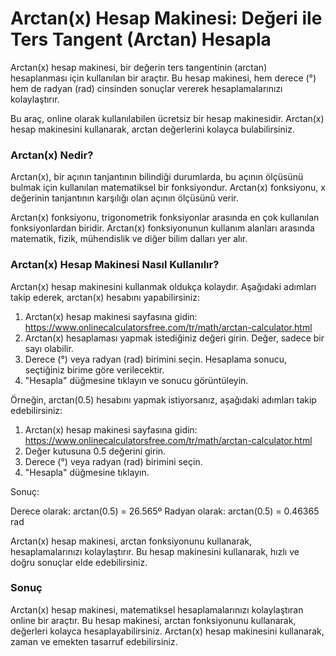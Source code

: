 Arctan(x) Hesap Makinesi: Değeri ile Ters Tangent (Arctan) Hesapla
==================================================================

Arctan(x) hesap makinesi, bir değerin ters tangentinin (arctan) hesaplanması için kullanılan bir araçtır. Bu hesap makinesi, hem derece (°) hem de radyan (rad) cinsinden sonuçlar vererek hesaplamalarınızı kolaylaştırır.

Bu araç, online olarak kullanılabilen ücretsiz bir hesap makinesidir. Arctan(x) hesap makinesini kullanarak, arctan değerlerini kolayca bulabilirsiniz.

### Arctan(x) Nedir?

Arctan(x), bir açının tanjantının bilindiği durumlarda, bu açının ölçüsünü bulmak için kullanılan matematiksel bir fonksiyondur. Arctan(x) fonksiyonu, x değerinin tanjantının karşılığı olan açının ölçüsünü verir.

Arctan(x) fonksiyonu, trigonometrik fonksiyonlar arasında en çok kullanılan fonksiyonlardan biridir. Arctan(x) fonksiyonunun kullanım alanları arasında matematik, fizik, mühendislik ve diğer bilim dalları yer alır.

### Arctan(x) Hesap Makinesi Nasıl Kullanılır?

Arctan(x) hesap makinesini kullanmak oldukça kolaydır. Aşağıdaki adımları takip ederek, arctan(x) hesabını yapabilirsiniz:

1. Arctan(x) hesap makinesi sayfasına gidin: <https://www.onlinecalculatorsfree.com/tr/math/arctan-calculator.html>
2. Arctan(x) hesaplaması yapmak istediğiniz değeri girin. Değer, sadece bir sayı olabilir.
3. Derece (°) veya radyan (rad) birimini seçin. Hesaplama sonucu, seçtiğiniz birime göre verilecektir.
4. "Hesapla" düğmesine tıklayın ve sonucu görüntüleyin.

Örneğin, arctan(0.5) hesabını yapmak istiyorsanız, aşağıdaki adımları takip edebilirsiniz:

1. Arctan(x) hesap makinesi sayfasına gidin: <https://www.onlinecalculatorsfree.com/tr/math/arctan-calculator.html>
2. Değer kutusuna 0.5 değerini girin.
3. Derece (°) veya radyan (rad) birimini seçin.
4. "Hesapla" düğmesine tıklayın.

Sonuç:

Derece olarak: arctan(0.5) = 26.565º Radyan olarak: arctan(0.5) = 0.46365 rad

Arctan(x) hesap makinesi, arctan fonksiyonunu kullanarak, hesaplamalarınızı kolaylaştırır. Bu hesap makinesini kullanarak, hızlı ve doğru sonuçlar elde edebilirsiniz.

### Sonuç

Arctan(x) hesap makinesi, matematiksel hesaplamalarınızı kolaylaştıran online bir araçtır. Bu hesap makinesi, arctan fonksiyonunu kullanarak, değerleri kolayca hesaplayabilirsiniz. Arctan(x) hesap makinesini kullanarak, zaman ve emekten tasarruf edebilirsiniz.